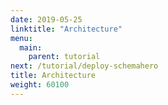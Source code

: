 ```yaml
---
date: 2019-05-25
linktitle: "Architecture"
menu:
  main:
    parent: tutorial
next: /tutorial/deploy-schemahero
title: Architecture
weight: 60100
---
```

